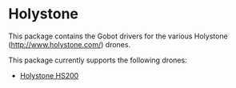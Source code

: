 # Holystone

This package contains the Gobot drivers for the various Holystone (http://www.holystone.com/) drones.

This package currently supports the following drones:
- [Holystone HS200](http://www.holystone.com/product/Holy_Stone_HS200W_FPV_Drone_with_720P_HD_Live_Video_Wifi_Camera_2_4GHz_4CH_6_Axis_Gyro_RC_Quadcopter_with_Altitude_Hold,_Gravity_Sensor_and_Headless_Mode_Function_RTF,_Color_Red-39.html)

